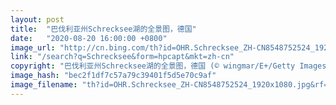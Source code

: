 ```yaml
---
layout: post
title:  "巴伐利亚州Schrecksee湖的全景图，德国"
date:   "2020-08-20 16:00:00 +0800"
image_url: "http://cn.bing.com/th?id=OHR.Schrecksee_ZH-CN8548752524_1920x1080.jpg&rf=LaDigue_1920x1080.jpg&pid=hp"
link: "/search?q=Schrecksee&form=hpcapt&mkt=zh-cn"
copyright: "巴伐利亚州Schrecksee湖的全景图，德国 (© wingmar/E+/Getty Images)"
image_hash: "bec2f1df7c57a79c39401f5d5e70c9af"
image_filename: "th?id=OHR.Schrecksee_ZH-CN8548752524_1920x1080.jpg&rf=LaDigue_1920x1080.jpg&pid=hp"
---
```

